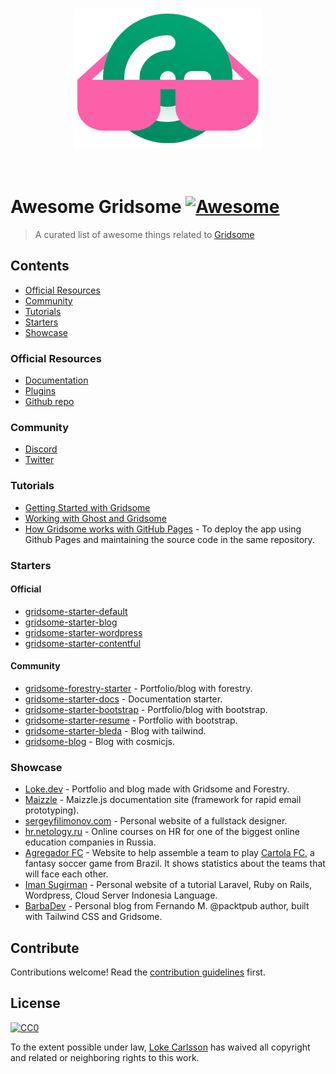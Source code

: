 <p align="center">
  <br>
    <a href="https://gridsome.org"><img width="300" src="./awesome-gridsome-logo.png" /></a>
  <br>
  <br>
  <br>
</p>

# Awesome Gridsome [![Awesome](https://awesome.re/badge.svg)](https://awesome.re)

> A curated list of awesome things related to [Gridsome](https://gridsome.org)

## Contents

- [Official Resources](#official-resources)
- [Community](#community)
- [Tutorials](#tutorials)
- [Starters](#starters)
- [Showcase](#showcase)

### Official Resources

- [Documentation](https://gridsome.org/docs)
- [Plugins](https://gridsome.org/plugins)
- [Github repo](https://github.com/gridsome/gridsome)

### Community

- [Discord](https://discordapp.com/invite/daeay6n)
- [Twitter](https://mobile.twitter.com/gridsome)

### Tutorials
- [Getting Started with Gridsome](https://scotch.io/tutorials/getting-started-with-gridsome)
- [Working with Ghost and Gridsome](https://ghost.org/docs/api/gridsome/)
- [How Gridsome works with GitHub Pages](https://medium.com/jsessentials/how-gridsome-works-with-github-pages-aeacaf6f3622) -  To deploy the app using Github Pages and maintaining the source code in the same repository.

### Starters
#### Official
- [gridsome-starter-default](https://github.com/gridsome/gridsome-starter-default)
- [gridsome-starter-blog](https://github.com/gridsome/gridsome-starter-blog)
- [gridsome-starter-wordpress](https://github.com/gridsome/gridsome-starter-wordpress)
- [gridsome-starter-contentful](https://github.com/gridsome/gridsome-starter-contentful)

#### Community
- [gridsome-forestry-starter](https://github.com/itsnwa/gridsome-forestry-starter) - Portfolio/blog with forestry.
- [gridsome-starter-docs](https://github.com/LokeCarlsson/gridsome-starter-docs) - Documentation starter.
- [gridsome-starter-bootstrap](https://github.com/LokeCarlsson/gridsome-starter-bootstrap) - Portfolio/blog with bootstrap.
- [gridsome-starter-resume](https://github.com/LokeCarlsson/gridsome-starter-resume) - Portfolio with bootstrap.
- [gridsome-starter-bleda](https://github.com/cossssmin/gridsome-starter-bleda) - Blog with tailwind.
- [gridsome-blog](https://github.com/cosmicjs/gridsome-blog) - Blog with cosmicjs.

### Showcase
- [Loke.dev](https://loke.dev) - Portfolio and blog made with Gridsome and Forestry.
- [Maizzle](https://maizzle.com/) - Maizzle.js documentation site (framework for rapid email prototyping).
- [sergeyfilimonov.com](https://sergeyfilimonov.com) - Personal website of a fullstack designer.
- [hr.netology.ru](https://hr.netology.ru) - Online courses on HR for one of the biggest online education companies in Russia.
- [Agregador FC](https://atilacamurca.github.io/agregador-fc/) - Website to help assemble a team to play [Cartola FC](https://cartolafc.globo.com/), a fantasy soccer game from Brazil. It shows statistics about the teams that will face each other.
- [Iman Sugirman](https://imansugirman.com/) - Personal website of a tutorial Laravel, Ruby on Rails, Wordpress, Cloud Server Indonesia Language.
- [BarbaDev](https://barbadev.netlify.com/) - Personal blog from Fernando M. @packtpub author, built with Tailwind CSS and Gridsome.

## Contribute

Contributions welcome! Read the [contribution guidelines](contributing.md) first.

## License

[![CC0](https://mirrors.creativecommons.org/presskit/buttons/88x31/svg/cc-zero.svg)](https://creativecommons.org/publicdomain/zero/1.0)

To the extent possible under law, [Loke Carlsson](https://loke.dev) has waived all copyright and
related or neighboring rights to this work.
